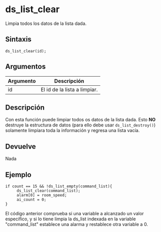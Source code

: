 # ds_list_clear

Limpia todos los datos de la lista dada.

## Sintaxis

  
```gml  
ds_list_clear(id);  
```  

## Argumentos

Argumento|Descripción|  
---|---|  
id|El id de la lista a limpiar.|  

## Descripción

Con esta función puede limpiar todos os datos de la lista dada. Esto **NO** destruye la estructura de datos (para ello debe usar `ds_list_destroy()`) solamente limpiara toda la información y regresa una lista vacía.

## Devuelve

Nada

## Ejemplo

  
```gml  
if count == 15 && !ds_list_empty(command_list){  
     ds_list_clear(command_list);  
     alarm[0] = room_speed;  
     ai_count = 0;  
}  
```  
El código anterior comprueba si una variable a alcanzado un valor específico, y si lo tiene limpia la ds_list indexada en la variable "command_list" establece una alarma y restablece otra variable a 0.